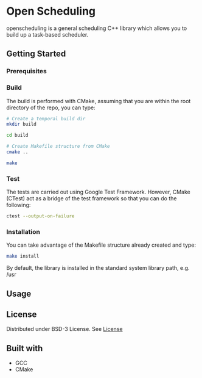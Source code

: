 # Open Scheduling

openscheduling is a general scheduling C++ library which allows you to build up a task-based scheduler.

## Getting Started

### Prerequisites

### Build

The build is performed with CMake, assuming that you are within the root directory of the repo, you can type:

```sh
# Create a temporal build dir
mkdir build

cd build

# Create Makefile structure from CMake
cmake ..

make
```
### Test

The tests are carried out using Google Test Framework. However, CMake (CTest) act as a bridge of the test framework so that you can do the following:

```sh
ctest --output-on-failure
```

### Installation

You can take advantage of the Makefile structure already created and type:

```sh
make install
```

By default, the library is installed in the standard system library path, e.g. /usr

## Usage

## License

Distributed under BSD-3 License. See [License](LICENSE)

## Built with

- GCC
- CMake